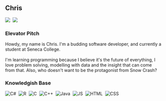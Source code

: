 <h2> Chris </h3>

<div style="display: inline-block">
<a href="https://linkedin.com/in/chriswildman"><img src="https://img.shields.io/badge/-Chris-black?logo=linkedin&logoColor=0A66C2"/></a>&nbsp;
<a href="mailto:seewilds@protonmail.com"><img src="https://img.shields.io/badge/-seewilds@protonmail.com-black?logo=ProtonMail&logoColor=8B89CC"></a>
</div>

<h3> Elevator Pitch </h4>
Howdy, my name is Chris. I'm a budding software developer, and currently a 
student at Seneca College.<br>
<br>
I'm learning programming because I believe it's the future of everything, I love
problem solving, modelling with data and the insight that can come from that. 
Also, who doesn't want to be the protagonist from Snow Crash?

<h3> Knowledgish Base </h4>
<div style="display: inline-block">
<img src="https://img.shields.io/badge/-C%20Sharp-black?logo=C#&logoColor=239120" alt="C#"/>&nbsp; 
<img src="https://img.shields.io/badge/-R-black?logo=R&logoColor=276DC3" alt="R"/>&nbsp; 
<img src="https://img.shields.io/badge/-C-black?logo=C&logoColor=A8B9CC" alt="C"/>&nbsp; 
<img src="https://img.shields.io/badge/-C++-black?logo=C%2B%2B&logoColor=00599C" alt="C++"/>&nbsp;
<img src="https://img.shields.io/badge/-Java-black?logo=java&logoColor=f89820" alt="Java"/>&nbsp; 
<img src="https://img.shields.io/badge/-JS-black?logo=JavaScript&logoColor=F7DF1E" alt="JS"/>&nbsp; 
<img src="https://img.shields.io/badge/-HTML-black?logo=HTML5&logoColor=E34F26" alt="HTML"/>&nbsp; 
<img src="https://img.shields.io/badge/-CSS-black?logo=CSS3&logoColor=1572B6" alt="CSS"/>&nbsp;  
</div>

